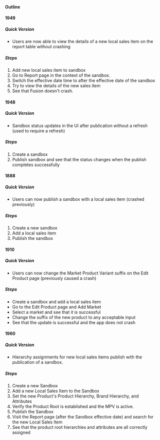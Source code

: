 #### Outline


#### 1949
##### Quick Version
- Users are now able to view the details of a new local sales item on the report table without crashing

##### Steps
1. Add new local sales item to sandbox  
2. Go to Report page in the context of the sandbox.  
3. Switch the effective date time to after the effective date of the sandbox  
4. Try to view the details of the new sales item  
5. See that Fusion doesn't crash.

#### 1948
##### Quick Version
- Sandbox status updates in the UI after publication without a refresh (used to require a refresh)


##### Steps
1.  Create a sandbox
2.  Publish sandbox and see that the status changes when the publish completes successfully

#### 1888
##### Quick Version
- Users can now publish a sandbox with a local sales item (crashed previously)

##### Steps
1. Create a new sandbox
2. Add a local sales item
3. Publish the sandbox

#### 1910
##### Quick Version
- Users can now change the Market Product Variant suffix on the Edit Product page (previously caused a crash)


##### Steps
-  Create a sandbox and add a local sales item
-   Go to the Edit Product page and Add Market
-   Select a market and see that it is successful
-   Change the suffix of the new product to any acceptable input
-   See that the update is successful and the app does not crash

#### 1960 
##### Quick Version
- Hierarchy assignments for new local sales items publish with the publication of a sandbox.

##### Steps
1.  Create a new Sandbox
2.  Add a new Local Sales Item to the Sandbox
3.  Set the new Product's Product Hierarchy, Brand Hierarchy, and Attributes
4.  Verify the Product Root is established and the MPV is active.
5.  Publish the Sandbox
6.  Visit the Report page (after the Sandbox effective date) and search for the new Local Sales Item
7.  See that the product root hierarchies and attributes are all correctly assigned